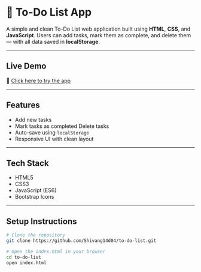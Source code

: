 # 📝 To-Do List App

A simple and clean To-Do List web application built using **HTML**, **CSS**, and **JavaScript**. Users can add tasks, mark them as complete, and delete them — with all data saved in **localStorage**.

---

## Live Demo

🔗 [Click here to try the app](https://shivang14d04.github.io/to-do-list)


---

## Features

-  Add new tasks
-  Mark tasks as completed
   Delete tasks
-  Auto-save using `localStorage`
-  Responsive UI with clean layout

---

## Tech Stack

- HTML5
- CSS3
- JavaScript (ES6)
- Bootstrap Icons

---

## Setup Instructions

```bash
# Clone the repository
git clone https://github.com/Shivang14d04/to-do-list.git

# Open the index.html in your browser
cd to-do-list
open index.html
